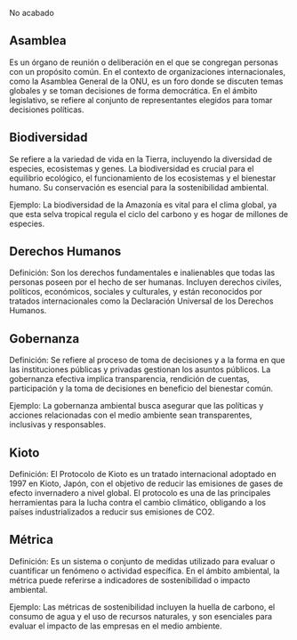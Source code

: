 
No acabado

## Asamblea
Es un órgano de reunión o deliberación en el que se congregan personas con un propósito común. En el contexto de organizaciones internacionales, como la Asamblea General de la ONU, es un foro donde se discuten temas globales y se toman decisiones de forma democrática. En el ámbito legislativo, se refiere al conjunto de representantes elegidos para tomar decisiones políticas.


## Biodiversidad
Se refiere a la variedad de vida en la Tierra, incluyendo la diversidad de especies, ecosistemas y genes. La biodiversidad es crucial para el equilibrio ecológico, el funcionamiento de los ecosistemas y el bienestar humano. Su conservación es esencial para la sostenibilidad ambiental.

Ejemplo: La biodiversidad de la Amazonía es vital para el clima global, ya que esta selva tropical regula el ciclo del carbono y es hogar de millones de especies.

## Derechos Humanos
Definición: Son los derechos fundamentales e inalienables que todas las personas poseen por el hecho de ser humanas. Incluyen derechos civiles, políticos, económicos, sociales y culturales, y están reconocidos por tratados internacionales como la Declaración Universal de los Derechos Humanos.


## Gobernanza
Definición: Se refiere al proceso de toma de decisiones y a la forma en que las instituciones públicas y privadas gestionan los asuntos públicos. La gobernanza efectiva implica transparencia, rendición de cuentas, participación y la toma de decisiones en beneficio del bienestar común.

Ejemplo: La gobernanza ambiental busca asegurar que las políticas y acciones relacionadas con el medio ambiente sean transparentes, inclusivas y responsables.

## Kioto
Definición: El Protocolo de Kioto es un tratado internacional adoptado en 1997 en Kioto, Japón, con el objetivo de reducir las emisiones de gases de efecto invernadero a nivel global. El protocolo es una de las principales herramientas para la lucha contra el cambio climático, obligando a los países industrializados a reducir sus emisiones de CO2.


## Métrica
Definición: Es un sistema o conjunto de medidas utilizado para evaluar o cuantificar un fenómeno o actividad específica. En el ámbito ambiental, la métrica puede referirse a indicadores de sostenibilidad o impacto ambiental.

Ejemplo: Las métricas de sostenibilidad incluyen la huella de carbono, el consumo de agua y el uso de recursos naturales, y son esenciales para evaluar el impacto de las empresas en el medio ambiente.

